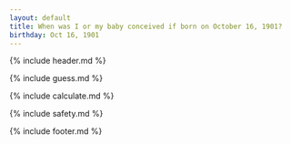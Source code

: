 ```yaml
---
layout: default
title: When was I or my baby conceived if born on October 16, 1901?
birthday: Oct 16, 1901
---
```


{% include header.md %}

{% include guess.md %}

{% include calculate.md %}

{% include safety.md %}

{% include footer.md %}



